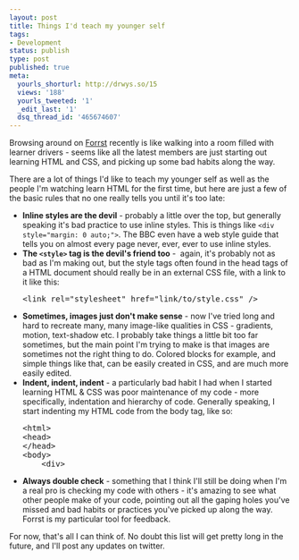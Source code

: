 ```yaml
---
layout: post
title: Things I'd teach my younger self
tags:
- Development
status: publish
type: post
published: true
meta:
  yourls_shorturl: http://drwys.so/15
  views: '188'
  yourls_tweeted: '1'
  _edit_last: '1'
  dsq_thread_id: '465674607'
---
```

Browsing around on <a href="http://forrst.com">Forrst</a> recently is like walking into a room filled with learner drivers - seems like all the latest members are just starting out learning HTML and CSS, and picking up some bad habits along the way.

There are a lot of things I'd like to teach my younger self as well as the people I'm watching learn HTML for the first time, but here are just a few of the basic rules that no one really tells you until it's too late:

<!--more-->
<ul>
	<li><strong>Inline styles are the devil</strong> - probably a little over the top, but generally speaking it's bad practice to use inline styles. This is things like <code>&lt;div style="margin: 0 auto;"&gt;</code>. The BBC even have a web style guide that tells you on almost every page never, ever, ever to use inline styles.</li>
	<li><strong>The <code>&lt;style&gt;</code> tag is the devil's friend too</strong> -  again, it's probably not as bad as I'm making out, but the style tags often found in the head tags of a HTML document should really be in an external CSS file, with a link to it like this:
<pre class="prettyprint">&lt;link rel="stylesheet" href="link/to/style.css" /&gt;</pre>
</li>
	<li><strong>Sometimes, images just don't make sense</strong> - now I've tried long and hard to recreate many, many image-like qualities in CSS - gradients, motion, text-shadow etc. I probably take things a little bit too far sometimes, but the main point I'm trying to make is that images are sometimes not the right thing to do. Colored blocks for example, and simple things like that, can be easily created in CSS, and are much more easily edited.</li>
	<li><strong>Indent, indent, indent</strong> - a particularly bad habit I had when I started learning HTML &amp; CSS was poor maintenance of my code - more specifically, indentation and hierarchy of code. Generally speaking, I start indenting my HTML code from the body tag, like so:
<pre class="prettyprint">&lt;html&gt;
&lt;head&gt;
&lt;/head&gt;
&lt;body&gt;
    &lt;div&gt;</pre>
</li>
	<li><strong>Always double check</strong> - something that I think I'll still be doing when I'm a real pro is checking my code with others - it's amazing to see what other people make of your code, pointing out all the gaping holes you've missed and bad habits or practices you've picked up along the way. Forrst is my particular tool for feedback.</li>
</ul>
For now, that's all I can think of. No doubt this list will get pretty long in the future, and I'll post any updates on twitter.
